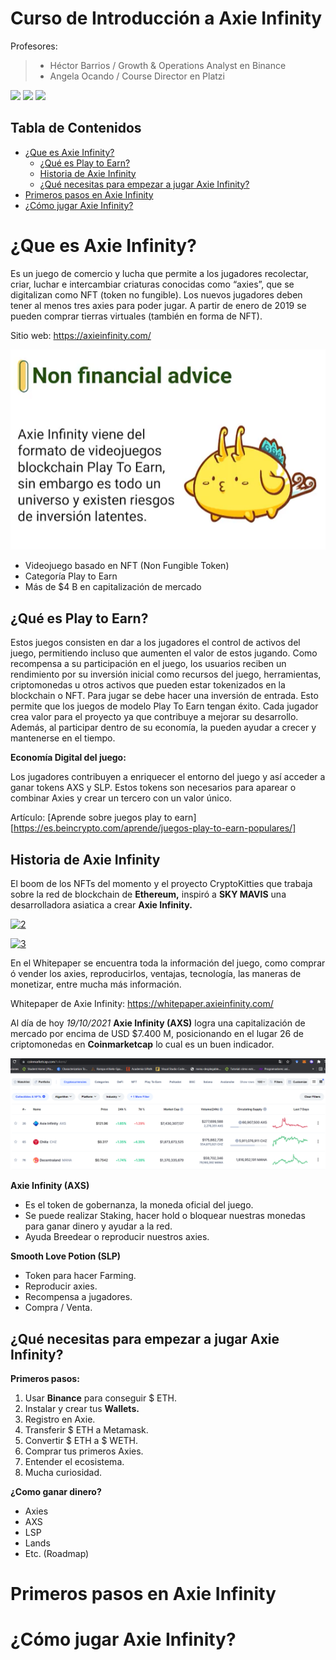 # Curso de Introducción a Axie Infinity

Profesores: 
> - Héctor Barrios / Growth & Operations Analyst en Binance
> - Angela Ocando / Course Director en Platzi

![](https://static.platzi.com/media/avatars/Platzi-f730e65b-e92b-44d3-81c0-5c59c4dc4658.png) ![](https://static.platzi.com/media/learningpath/badges/29fa8885-7536-44ba-8aea-7b32c8e39cc8.jpg) ![](https://static.platzi.com/media/achievements/piezas-axie-infinity_badge-6f58eac3-bd62-4b9f-90ae-94a02f0cd154.png)

## Tabla de Contenidos

- [¿Que es Axie Infinity?](#que-es-axie-infinity)
  - [¿Qué es Play to Earn?](#que-es-play-to-earn)
  - [Historia de Axie Infinity](#historia-de-axie-infinity)
  - [¿Qué necesitas para empezar a jugar Axie Infinity?](#qué-necesitas-para-empezar-a-jugar-axie-infinity)
- [Primeros pasos en Axie Infinity](#primeros-pasos-en-axie-infinity)
- [¿Cómo jugar Axie Infinity?](#como-jugar-axie-infinity)

# ¿Que es Axie Infinity?

Es un juego de comercio y lucha que permite a los jugadores recolectar, criar, luchar e intercambiar criaturas conocidas como “axies”, que se digitalizan como NFT (token no fungible). Los nuevos jugadores deben tener al menos tres axies para poder jugar. A partir de enero de 2019 se pueden comprar tierras virtuales (también en forma de NFT).

Sitio web: https://axieinfinity.com/

[![1](https://github.com/hackmilo/Notas---Curso-Introduccion-Axie-Infinity/blob/main/img/1.png?raw=true "1")](https://github.com/hackmilo/Notas---Curso-Introduccion-Axie-Infinity/blob/main/img/1.png?raw=true "1")

- Videojuego basado en NFT (Non Fungible Token)
- Categoría Play to Earn
- Más de $4 B en capitalización de mercado

## ¿Qué es Play to Earn?

Estos juegos consisten en dar a los jugadores el control de activos del juego, permitiendo incluso que aumenten el valor de estos jugando.  Como recompensa a su participación en el juego, los usuarios reciben un rendimiento por su inversión inicial como recursos del juego, herramientas, criptomonedas u otros activos que pueden estar tokenizados en la blockchain o NFT.  Para jugar se debe hacer una inversión de entrada.  Esto permite que los juegos de modelo Play To Earn tengan éxito.  Cada jugador crea valor para el proyecto ya que contribuye a mejorar su desarrollo.  Además, al participar dentro de su economía, la pueden ayudar a crecer y mantenerse en el tiempo. 

**Economía Digital del juego:**

Los jugadores contribuyen a enriquecer el entorno del juego y así acceder a ganar tokens AXS y SLP. 
Estos tokens son necesarios para aparear o combinar Axies y crear un tercero con un valor único.

Artículo: [Aprende sobre juegos play to earn][https://es.beincrypto.com/aprende/juegos-play-to-earn-populares/]

## Historia de Axie Infinity

El boom de los NFTs del momento y el proyecto CryptoKitties que trabaja sobre la red de blockchain de **Ethereum,** inspiró a **SKY MAVIS** una desarrolladora asiatica a crear **Axie Infinity.**

[![2](https://external-content.duckduckgo.com/iu/?u=http%3A%2F%2Fbitcoinist.com%2Fwp-content%2Fuploads%2F2017%2F11%2Fcryptokitties.png&f=1&nofb=1 "2")](https://external-content.duckduckgo.com/iu/?u=http%3A%2F%2Fbitcoinist.com%2Fwp-content%2Fuploads%2F2017%2F11%2Fcryptokitties.png&f=1&nofb=1 "2")

[![3](https://external-content.duckduckgo.com/iu/?u=https%3A%2F%2Fwww.ft.com%2F__origami%2Fservice%2Fimage%2Fv2%2Fimages%2Fraw%2Fhttps%3A%252F%252Fs3-ap-northeast-1.amazonaws.com%252Fpsh-ex-ftnikkei-3937bb4%252Fimages%252F3%252F3%252F7%252F5%252F34145733-1-eng-GB%252FMYK_6551.jpg%3Fwidth%3D1024%26height%3D512%26fit%3Dcover%26gravity%3Dfaces%26source%3Dnar-cms&f=1&nofb=1 "3")](https://external-content.duckduckgo.com/iu/?u=https%3A%2F%2Fwww.ft.com%2F__origami%2Fservice%2Fimage%2Fv2%2Fimages%2Fraw%2Fhttps%3A%252F%252Fs3-ap-northeast-1.amazonaws.com%252Fpsh-ex-ftnikkei-3937bb4%252Fimages%252F3%252F3%252F7%252F5%252F34145733-1-eng-GB%252FMYK_6551.jpg%3Fwidth%3D1024%26height%3D512%26fit%3Dcover%26gravity%3Dfaces%26source%3Dnar-cms&f=1&nofb=1 "3")

En el Whitepaper se encuentra toda la información del juego, como comprar ó vender los axies, reproducirlos,  ventajas, tecnología, las maneras de monetizar, entre mucha más información.

Whitepaper de Axie Infinity:
https://whitepaper.axieinfinity.com/

Al día de hoy *19/10/2021*  **Axie Infinity (AXS)** logra una capitalización de mercado por encima de USD $7.400 M, posicionando en el lugar 26 de criptomonedas en **Coinmarketcap** lo cual es un buen indicador.

[![4](https://github.com/hackmilo/Notas---Curso-Introduccion-Axie-Infinity/blob/main/img/4.png?raw=true "4")](https://github.com/hackmilo/Notas---Curso-Introduccion-Axie-Infinity/blob/main/img/4.png?raw=true "4")

**Axie Infinity (AXS)**

- Es el token de gobernanza, la moneda oficial del juego.
- Se puede realizar Staking, hacer hold o bloquear nuestras monedas para ganar dinero y ayudar a la red.
- Ayuda  Breedear o reproducir nuestros axies.

**Smooth Love Potion (SLP)**

- Token para hacer Farming.
- Reproducir axies.
- Recompensa a jugadores.
- Compra / Venta.

## ¿Qué necesitas para empezar a jugar Axie Infinity?

**Primeros pasos:**

1. Usar **Binance** para conseguir $ ETH.
2. Instalar y crear tus **Wallets.**
3. Registro en Axie.
4. Transferir $ ETH a Metamask.
5. Convertir $ ETH a $ WETH.
6. Comprar tus primeros Axies.
7. Entender el ecosistema.
8. Mucha curiosidad.

**¿Como ganar dinero?**

- Axies
- AXS
- LSP
- Lands
- Etc. (Roadmap)

# Primeros pasos en Axie Infinity

# ¿Cómo jugar Axie Infinity?